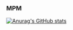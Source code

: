 ### MPM
[![Anurag's GitHub stats](https://github-readme-stats.vercel.app/api?username=Blackfury321)](https://github.com/anuraghazra/github-readme-stats)
